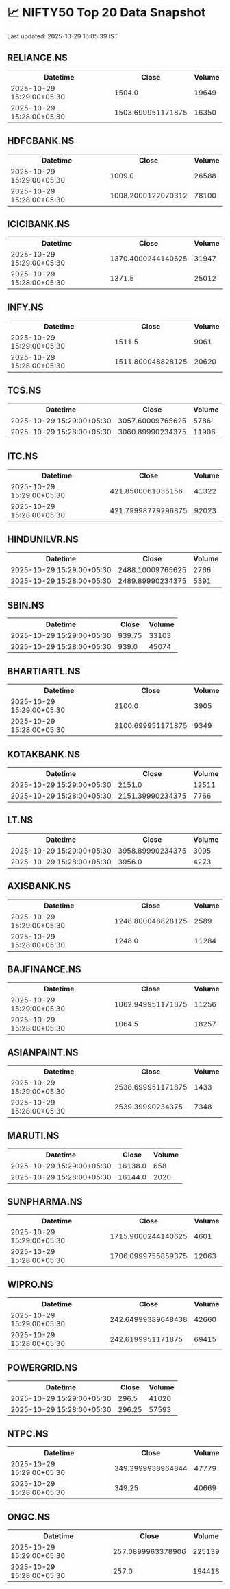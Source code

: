 # 📈 NIFTY50 Top 20 Data Snapshot

Last updated: 2025-10-29 16:05:39 IST

## RELIANCE.NS

<table>
  <tr><th>Datetime</th><th>Close</th><th>Volume</th></tr>
  <tr><td>2025-10-29 15:29:00+05:30</td><td>1504.0</td><td>19649</td></tr>
  <tr><td>2025-10-29 15:28:00+05:30</td><td>1503.699951171875</td><td>16350</td></tr>
</table>

## HDFCBANK.NS

<table>
  <tr><th>Datetime</th><th>Close</th><th>Volume</th></tr>
  <tr><td>2025-10-29 15:29:00+05:30</td><td>1009.0</td><td>26588</td></tr>
  <tr><td>2025-10-29 15:28:00+05:30</td><td>1008.2000122070312</td><td>78100</td></tr>
</table>

## ICICIBANK.NS

<table>
  <tr><th>Datetime</th><th>Close</th><th>Volume</th></tr>
  <tr><td>2025-10-29 15:29:00+05:30</td><td>1370.4000244140625</td><td>31947</td></tr>
  <tr><td>2025-10-29 15:28:00+05:30</td><td>1371.5</td><td>25012</td></tr>
</table>

## INFY.NS

<table>
  <tr><th>Datetime</th><th>Close</th><th>Volume</th></tr>
  <tr><td>2025-10-29 15:29:00+05:30</td><td>1511.5</td><td>9061</td></tr>
  <tr><td>2025-10-29 15:28:00+05:30</td><td>1511.800048828125</td><td>20620</td></tr>
</table>

## TCS.NS

<table>
  <tr><th>Datetime</th><th>Close</th><th>Volume</th></tr>
  <tr><td>2025-10-29 15:29:00+05:30</td><td>3057.60009765625</td><td>5786</td></tr>
  <tr><td>2025-10-29 15:28:00+05:30</td><td>3060.89990234375</td><td>11906</td></tr>
</table>

## ITC.NS

<table>
  <tr><th>Datetime</th><th>Close</th><th>Volume</th></tr>
  <tr><td>2025-10-29 15:29:00+05:30</td><td>421.8500061035156</td><td>41322</td></tr>
  <tr><td>2025-10-29 15:28:00+05:30</td><td>421.79998779296875</td><td>92023</td></tr>
</table>

## HINDUNILVR.NS

<table>
  <tr><th>Datetime</th><th>Close</th><th>Volume</th></tr>
  <tr><td>2025-10-29 15:29:00+05:30</td><td>2488.10009765625</td><td>2766</td></tr>
  <tr><td>2025-10-29 15:28:00+05:30</td><td>2489.89990234375</td><td>5391</td></tr>
</table>

## SBIN.NS

<table>
  <tr><th>Datetime</th><th>Close</th><th>Volume</th></tr>
  <tr><td>2025-10-29 15:29:00+05:30</td><td>939.75</td><td>33103</td></tr>
  <tr><td>2025-10-29 15:28:00+05:30</td><td>939.0</td><td>45074</td></tr>
</table>

## BHARTIARTL.NS

<table>
  <tr><th>Datetime</th><th>Close</th><th>Volume</th></tr>
  <tr><td>2025-10-29 15:29:00+05:30</td><td>2100.0</td><td>3905</td></tr>
  <tr><td>2025-10-29 15:28:00+05:30</td><td>2100.699951171875</td><td>9349</td></tr>
</table>

## KOTAKBANK.NS

<table>
  <tr><th>Datetime</th><th>Close</th><th>Volume</th></tr>
  <tr><td>2025-10-29 15:29:00+05:30</td><td>2151.0</td><td>12511</td></tr>
  <tr><td>2025-10-29 15:28:00+05:30</td><td>2151.39990234375</td><td>7766</td></tr>
</table>

## LT.NS

<table>
  <tr><th>Datetime</th><th>Close</th><th>Volume</th></tr>
  <tr><td>2025-10-29 15:29:00+05:30</td><td>3958.89990234375</td><td>3095</td></tr>
  <tr><td>2025-10-29 15:28:00+05:30</td><td>3956.0</td><td>4273</td></tr>
</table>

## AXISBANK.NS

<table>
  <tr><th>Datetime</th><th>Close</th><th>Volume</th></tr>
  <tr><td>2025-10-29 15:29:00+05:30</td><td>1248.800048828125</td><td>2589</td></tr>
  <tr><td>2025-10-29 15:28:00+05:30</td><td>1248.0</td><td>11284</td></tr>
</table>

## BAJFINANCE.NS

<table>
  <tr><th>Datetime</th><th>Close</th><th>Volume</th></tr>
  <tr><td>2025-10-29 15:29:00+05:30</td><td>1062.949951171875</td><td>11256</td></tr>
  <tr><td>2025-10-29 15:28:00+05:30</td><td>1064.5</td><td>18257</td></tr>
</table>

## ASIANPAINT.NS

<table>
  <tr><th>Datetime</th><th>Close</th><th>Volume</th></tr>
  <tr><td>2025-10-29 15:29:00+05:30</td><td>2538.699951171875</td><td>1433</td></tr>
  <tr><td>2025-10-29 15:28:00+05:30</td><td>2539.39990234375</td><td>7348</td></tr>
</table>

## MARUTI.NS

<table>
  <tr><th>Datetime</th><th>Close</th><th>Volume</th></tr>
  <tr><td>2025-10-29 15:29:00+05:30</td><td>16138.0</td><td>658</td></tr>
  <tr><td>2025-10-29 15:28:00+05:30</td><td>16144.0</td><td>2020</td></tr>
</table>

## SUNPHARMA.NS

<table>
  <tr><th>Datetime</th><th>Close</th><th>Volume</th></tr>
  <tr><td>2025-10-29 15:29:00+05:30</td><td>1715.9000244140625</td><td>4601</td></tr>
  <tr><td>2025-10-29 15:28:00+05:30</td><td>1706.0999755859375</td><td>12063</td></tr>
</table>

## WIPRO.NS

<table>
  <tr><th>Datetime</th><th>Close</th><th>Volume</th></tr>
  <tr><td>2025-10-29 15:29:00+05:30</td><td>242.64999389648438</td><td>42660</td></tr>
  <tr><td>2025-10-29 15:28:00+05:30</td><td>242.6199951171875</td><td>69415</td></tr>
</table>

## POWERGRID.NS

<table>
  <tr><th>Datetime</th><th>Close</th><th>Volume</th></tr>
  <tr><td>2025-10-29 15:29:00+05:30</td><td>296.5</td><td>41020</td></tr>
  <tr><td>2025-10-29 15:28:00+05:30</td><td>296.25</td><td>57593</td></tr>
</table>

## NTPC.NS

<table>
  <tr><th>Datetime</th><th>Close</th><th>Volume</th></tr>
  <tr><td>2025-10-29 15:29:00+05:30</td><td>349.3999938964844</td><td>47779</td></tr>
  <tr><td>2025-10-29 15:28:00+05:30</td><td>349.25</td><td>40669</td></tr>
</table>

## ONGC.NS

<table>
  <tr><th>Datetime</th><th>Close</th><th>Volume</th></tr>
  <tr><td>2025-10-29 15:29:00+05:30</td><td>257.0899963378906</td><td>225139</td></tr>
  <tr><td>2025-10-29 15:28:00+05:30</td><td>257.0</td><td>194418</td></tr>
</table>

